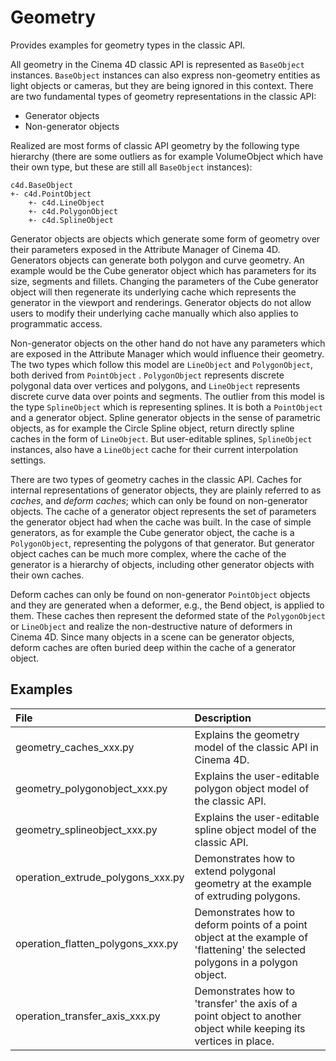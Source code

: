 # Geometry
Provides examples for geometry types in the classic API.

All geometry in the Cinema 4D classic API is represented as `BaseObject` instances. `BaseObject` instances can also express non-geometry entities as light objects or cameras, but they are being ignored in this context. There are two fundamental types of geometry representations in the classic API:

* Generator objects
* Non-generator objects

Realized are most forms of classic API geometry by the following type hierarchy (there are some outliers as for example VolumeObject which have their own type, but these are still all `BaseObject` instances):

    c4d.BaseObject
    +- c4d.PointObject
        +- c4d.LineObject
        +- c4d.PolygonObject
        +- c4d.SplineObject

Generator objects are objects which generate some form of geometry over their parameters exposed in the Attribute Manager of Cinema 4D. Generators objects can generate both polygon and curve geometry. An example would be the Cube generator object which has parameters for its size, segments and fillets. Changing the parameters of the Cube generator object will then regenerate its underlying cache which represents the generator in the viewport and renderings. Generator objects do not allow users to modify their underlying cache manually which also applies to programmatic access.

Non-generator objects on the other hand do not have any parameters which are exposed in the Attribute Manager which would influence their geometry. The two types which follow this model are `LineObject` and `PolygonObject`, both derived from `PointObject` . `PolygonObject` represents discrete polygonal data over vertices and polygons, and `LineObject` represents discrete curve data over points and segments. The outlier from this model is the type `SplineObject` which is representing splines. It is both a `PointObject` and a generator object. Spline generator objects in the sense of parametric objects, as for example the Circle Spline object, return directly spline caches in the form of `LineObject`. But user-editable splines, `SplineObject` instances, also have a `LineObject` cache for their current interpolation settings. 

There are two types of geometry caches in the classic API. Caches for internal representations of generator objects, they are plainly referred to as *caches*, and *deform caches*; which can only be found on non-generator objects. The cache of a generator object represents the set of parameters the generator object had when the cache was built. In the case of simple generators, as for example the Cube generator object, the cache is a `PolygonObject`, representing the polygons of that generator. But generator object caches can be much more complex, where the cache of the generator is a hierarchy of objects, including other generator objects with their own caches. 

Deform caches can only be found on non-generator `PointObject` objects and they are generated when a deformer, e.g., the Bend object, is applied to them. These caches then represent the deformed state of the `PolygonObject` or `LineObject` and realize the non-destructive nature of deformers in Cinema 4D. Since many objects in a scene can be generator objects, deform caches are often buried deep within the cache of a generator object.

## Examples

| File | Description |
| :-   | :-          |
| geometry_caches_xxx.py | Explains the geometry model of the classic API in Cinema 4D. |
| geometry_polygonobject_xxx.py | Explains the user-editable polygon object model of the classic API. |
| geometry_splineobject_xxx.py | Explains the user-editable spline object model of the classic API. |
| operation_extrude_polygons_xxx.py | Demonstrates how to extend polygonal geometry at the example of extruding polygons. |
| operation_flatten_polygons_xxx.py | Demonstrates how to deform points of a point object at the example of 'flattening' the selected polygons in a polygon object. |
| operation_transfer_axis_xxx.py | Demonstrates how to 'transfer' the axis of a point object to another object while keeping its vertices in place. |